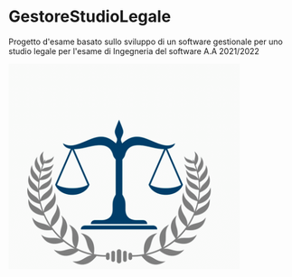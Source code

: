 # GestoreStudioLegale
Progetto d'esame basato sullo sviluppo di un software gestionale per uno studio legale per l'esame di Ingegneria del software A.A 2021/2022

![](https://github.com/Giansimone-Coccia/GestoreStudioLegale/blob/main/logo.png)  
